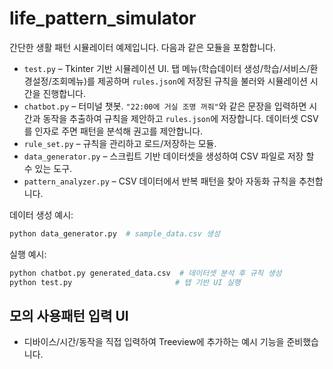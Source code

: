 # life_pattern_simulator

간단한 생활 패턴 시뮬레이터 예제입니다. 다음과 같은 모듈을 포함합니다.

* `test.py` – Tkinter 기반 시뮬레이션 UI.
  탭 메뉴(학습데이터 생성/학습/서비스/환경설정/조회메뉴)를 제공하며
  `rules.json`에 저장된 규칙을 불러와 시뮬레이션 시간을 진행합니다.
* `chatbot.py` – 터미널 챗봇. `"22:00에 거실 조명 꺼줘"`와 같은 문장을
  입력하면 시간과 동작을 추출하여 규칙을 제안하고 `rules.json`에 저장합니다.
  데이터셋 CSV를 인자로 주면 패턴을 분석해 권고를 제안합니다.
* `rule_set.py` – 규칙을 관리하고 로드/저장하는 모듈.
* `data_generator.py` – 스크립트 기반 데이터셋을 생성하여 CSV 파일로 저장
  할 수 있는 도구.
* `pattern_analyzer.py` – CSV 데이터에서 반복 패턴을 찾아 자동화 규칙을
  추천합니다.

데이터 생성 예시:

```bash
python data_generator.py  # sample_data.csv 생성
```

실행 예시:

```bash
python chatbot.py generated_data.csv  # 데이터셋 분석 후 규칙 생성
python test.py                       # 탭 기반 UI 실행
```

## 모의 사용패턴 입력 UI
- 디바이스/시간/동작을 직접 입력하여 Treeview에 추가하는 예시 기능을 준비했습니다.

